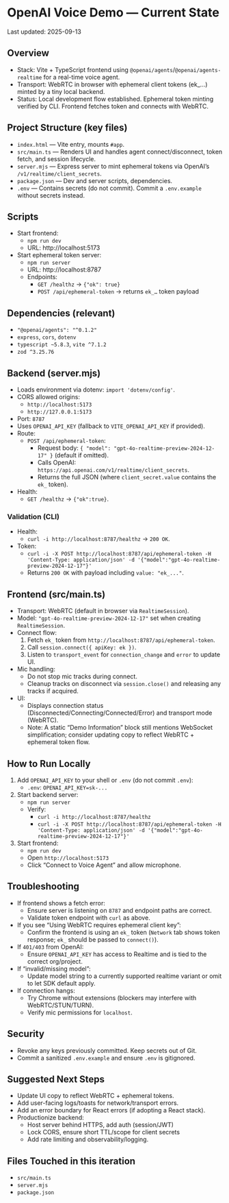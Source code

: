 # OpenAI Voice Demo — Current State

Last updated: 2025-09-13

## Overview
- Stack: Vite + TypeScript frontend using `@openai/agents`/`@openai/agents-realtime` for a real-time voice agent.
- Transport: WebRTC in browser with ephemeral client tokens (ek_…) minted by a tiny local backend.
- Status: Local development flow established. Ephemeral token minting verified by CLI. Frontend fetches token and connects with WebRTC.

## Project Structure (key files)
- `index.html` — Vite entry, mounts `#app`.
- `src/main.ts` — Renders UI and handles agent connect/disconnect, token fetch, and session lifecycle.
- `server.mjs` — Express server to mint ephemeral tokens via OpenAI’s `/v1/realtime/client_secrets`.
- `package.json` — Dev and server scripts, dependencies.
- `.env` — Contains secrets (do not commit). Commit a `.env.example` without secrets instead.

## Scripts
- Start frontend:
  - `npm run dev`
  - URL: http://localhost:5173
- Start ephemeral token server:
  - `npm run server`
  - URL: http://localhost:8787
  - Endpoints:
    - `GET /healthz` → `{"ok": true}`
    - `POST /api/ephemeral-token` → returns `ek_…` token payload

## Dependencies (relevant)
- `"@openai/agents": "^0.1.2"`
- `express`, `cors`, `dotenv`
- `typescript ~5.8.3`, `vite ^7.1.2`
- `zod ^3.25.76`

## Backend (server.mjs)
- Loads environment via dotenv: `import 'dotenv/config'`.
- CORS allowed origins:
  - `http://localhost:5173`
  - `http://127.0.0.1:5173`
- Port: `8787`
- Uses `OPENAI_API_KEY` (fallback to `VITE_OPENAI_API_KEY` if provided).
- Route:
  - `POST /api/ephemeral-token`:
    - Request body: `{ "model": "gpt-4o-realtime-preview-2024-12-17" }` (default if omitted).
    - Calls OpenAI: `https://api.openai.com/v1/realtime/client_secrets`.
    - Returns the full JSON (where `client_secret.value` contains the `ek_` token).
- Health:
  - `GET /healthz` → `{"ok":true}`.

### Validation (CLI)
- Health:
  - `curl -i http://localhost:8787/healthz` → `200 OK`.
- Token:
  - `curl -i -X POST http://localhost:8787/api/ephemeral-token -H 'Content-Type: application/json' -d '{"model":"gpt-4o-realtime-preview-2024-12-17"}'`
  - Returns `200 OK` with payload including `value: "ek_..."`.

## Frontend (src/main.ts)
- Transport: WebRTC (default in browser via `RealtimeSession`).
- Model: `"gpt-4o-realtime-preview-2024-12-17"` set when creating `RealtimeSession`.
- Connect flow:
  1) Fetch `ek_` token from `http://localhost:8787/api/ephemeral-token`.
  2) Call `session.connect({ apiKey: ek })`.
  3) Listen to `transport_event` for `connection_change` and `error` to update UI.
- Mic handling:
  - Do not stop mic tracks during connect.
  - Cleanup tracks on disconnect via `session.close()` and releasing any tracks if acquired.
- UI:
  - Displays connection status (Disconnected/Connecting/Connected/Error) and transport mode (WebRTC).
  - Note: A static “Demo Information” block still mentions WebSocket simplification; consider updating copy to reflect WebRTC + ephemeral token flow.

## How to Run Locally
1) Add `OPENAI_API_KEY` to your shell or `.env` (do not commit `.env`):
   - `.env`: `OPENAI_API_KEY=sk-...`
2) Start backend server:
   - `npm run server`
   - Verify:
     - `curl -i http://localhost:8787/healthz`
     - `curl -i -X POST http://localhost:8787/api/ephemeral-token -H 'Content-Type: application/json' -d '{"model":"gpt-4o-realtime-preview-2024-12-17"}'`
3) Start frontend:
   - `npm run dev`
   - Open `http://localhost:5173`
   - Click “Connect to Voice Agent” and allow microphone.

## Troubleshooting
- If frontend shows a fetch error:
  - Ensure server is listening on `8787` and endpoint paths are correct.
  - Validate token endpoint with `curl` as above.
- If you see “Using WebRTC requires ephemeral client key”:
  - Confirm the frontend is using an `ek_` token (`Network` tab shows token response; `ek_` should be passed to `connect()`).
- If `401/403` from OpenAI:
  - Ensure `OPENAI_API_KEY` has access to Realtime and is tied to the correct org/project.
- If “invalid/missing model”:
  - Update model string to a currently supported realtime variant or omit to let SDK default apply.
- If connection hangs:
  - Try Chrome without extensions (blockers may interfere with WebRTC/STUN/TURN).
  - Verify mic permissions for `localhost`.

## Security
- Revoke any keys previously committed. Keep secrets out of Git.
- Commit a sanitized `.env.example` and ensure `.env` is gitignored.

## Suggested Next Steps
- Update UI copy to reflect WebRTC + ephemeral tokens.
- Add user-facing logs/toasts for network/transport errors.
- Add an error boundary for React errors (if adopting a React stack).
- Productionize backend:
  - Host server behind HTTPS, add auth (session/JWT)
  - Lock CORS, ensure short TTL/scope for client secrets
  - Add rate limiting and observability/logging.

## Files Touched in this iteration
- `src/main.ts`
- `server.mjs`
- `package.json`
